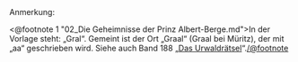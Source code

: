 <div class="anmerkungen">Anmerkung:</div>

<@footnote 1 "02_Die Geheimnisse der Prinz Albert-Berge.md">In der Vorlage steht: „Gral“. Gemeint ist der Ort „Graal“ (Graal bei Müritz), der mit „aa“ geschrieben wird. Siehe auch Band 188 „<a href="http://www.walther-kabel.de/node/796">Das Urwaldrätsel</a>“.</@footnote>


